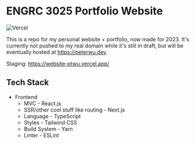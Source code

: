 # ENGRC 3025 Portfolio Website

![Vercel](http://therealsujitk-vercel-badge.vercel.app/?app=website-ptwu)

This is a repo for my personal website + portfolio, now made for 2023.
It's currently not pushed to my real domain while it's still in draft, but will be eventually
hosted at https://peterwu.dev.

Staging: https://website-ptwu.vercel.app/

## Tech Stack

- Frontend
  - MVC - React.js
  - SSR/other cool stuff like routing - Next.js
  - Language - TypeScript
  - Styles - Tailwind CSS
  - Build System - Yarn
  - Linter - ESLint
